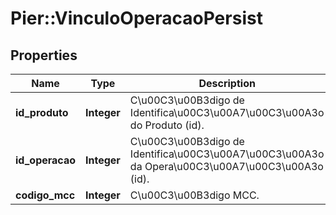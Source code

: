 # Pier::VinculoOperacaoPersist

## Properties
Name | Type | Description | Notes
------------ | ------------- | ------------- | -------------
**id_produto** | **Integer** | C\u00C3\u00B3digo de Identifica\u00C3\u00A7\u00C3\u00A3o do Produto (id). | [optional] 
**id_operacao** | **Integer** | C\u00C3\u00B3digo de Identifica\u00C3\u00A7\u00C3\u00A3o da Opera\u00C3\u00A7\u00C3\u00A3o (id). | [optional] 
**codigo_mcc** | **Integer** | C\u00C3\u00B3digo MCC. | [optional] 


